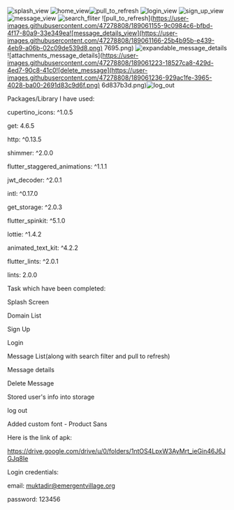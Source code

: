 ![splash_view](https://user-images.githubusercontent.com/47278808/189061060-6d472679-a189-4941-a7b8-268e5d5c2695.png)
![home_view](https://user-images.githubusercontent.com/47278808/189061070-50d8c081-9c78-416c-9bb7-c868b705b9b0.png)![pull_to_refresh](https://user-images.githubusercontent.com/47278808/189061627-8030fead-82cd-4d58-9ef4-de153e0adc70.png)
![login_view](https://user-images.githubusercontent.com/47278808/189061081-9e9970e3-ca63-4be8-b742-b12ec2d46060.png)
![sign_up_view](https://user-images.githubusercontent.com/47278808/189061099-11a48c56-9b14-4349-bed9-1e1f97e5e0f7.png)
![message_view](https://user-images.githubusercontent.com/47278808/189061132-7b8551f3-8c63-4aad-b300-1bba71e2d8e6.png)
![search_fliter](https://user-images.githubusercontent.com/47278808/189061142-a78ab854-2583-42c3-ad90-c5a1559eddf2.png)
![pull_to_refresh](https://user-images.githubusercontent.com/47278808/189061155-9c0984c6-bfbd-4f17-80a9-33e349ea![message_details_view](https://user-images.githubusercontent.com/47278808/189061166-25b4b95b-e439-4eb9-a06b-02c09de539d8.png)
7695.png)
![expandable_message_details](https://user-images.githubusercontent.com/47278808/189061208-57920f7d-2541-41d8-83bf-74c93b0f3bc3.png)
![attachments_message_details](https://user-images.githubusercontent.com/47278808/189061223-18527ca8-429d-4ed7-90c8-41c0![delete_message](https://user-images.githubusercontent.com/47278808/189061236-929ac1fe-3965-4028-ba00-2691d83c9d6f.png)
6d837b3d.png)![log_out](https://user-images.githubusercontent.com/47278808/189061253-4751fe19-4224-4ab6-8958-d2bf7b5b476f.png)

Packages/Library I have used:

cupertino_icons: ^1.0.5

get: 4.6.5

http: ^0.13.5

shimmer: ^2.0.0

flutter_staggered_animations: ^1.1.1

jwt_decoder: ^2.0.1

intl: ^0.17.0

get_storage: ^2.0.3

flutter_spinkit: ^5.1.0

lottie: ^1.4.2

animated_text_kit: ^4.2.2

flutter_lints: ^2.0.1

lints: 2.0.0

Task which have been completed:

Splash Screen

Domain List

Sign Up

Login

Message List(along with search filter and pull to refresh)

Message details

Delete Message 

Stored user's info into storage

log out

Added custom font - Product Sans

Here is the link of apk:

https://drive.google.com/drive/u/0/folders/1ntOS4LpxW3AyMrt_ieGin46J6JGJq8Ie

Login credentials:

email: muktadir@emergentvillage.org

password: 123456

